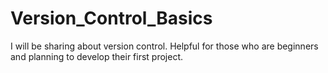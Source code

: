 # Version_Control_Basics
I will be sharing about version control. Helpful for those who are beginners and planning to develop their first project.
